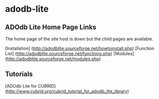 # adodb-lite

## ADOdb Lite Home Page Links
The home page of the site host is down but the child pages are available.

[Installation] (http://adodblite.sourceforge.net/howtoinstall.php)
[Function List] (http://adodblite.sourceforge.net/functions.php)
[Modules] (http://adodblite.sourceforge.net/modules.php)

## Tutorials
[ADOdb Lite for CUBRID] (http://www.cubrid.org/cubrid_tutorial_for_adodb_lite_library)
